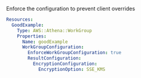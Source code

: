 
Enforce the configuration to prevent client overrides

```yaml
Resources:
  GoodExample:
    Type: AWS::Athena::WorkGroup
    Properties:
      Name: goodExample
      WorkGroupConfiguration:
        EnforceWorkGroupConfiguration: true
        ResultConfiguration:
          EncryptionConfiguration:
            EncryptionOption: SSE_KMS
```


